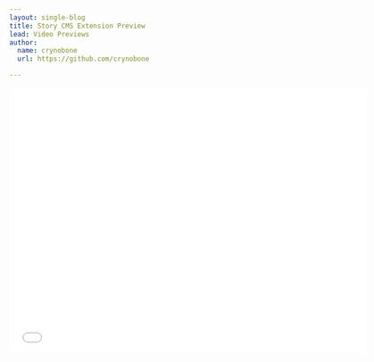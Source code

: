 ```yaml
---
layout: single-blog
title: Story CMS Extension Preview
lead: Video Previews
author:
  name: crynobone
  url: https://github.com/crynobone

---
```


<iframe width="640" height="480" src="//www.youtube.com/embed/QgkmOiJqWoc" frameborder="0" allowfullscreen></iframe>